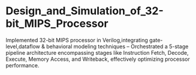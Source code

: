 # Design_and_Simulation_of_32-bit_MIPS_Processor
Implemented 32-bit MIPS processor in Verilog,integrating gate-level,dataflow &amp; behavioral modeling techniques – Orchestrated a 5-stage pipeline architecture encompassing stages like Instruction Fetch, Decode, Execute, Memory Access, and Writeback, effectively optimizing processor performance.

